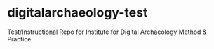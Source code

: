 # digitalarchaeology-test
Test/Instructional Repo for Institute for Digital Archaeology Method &amp; Practice
